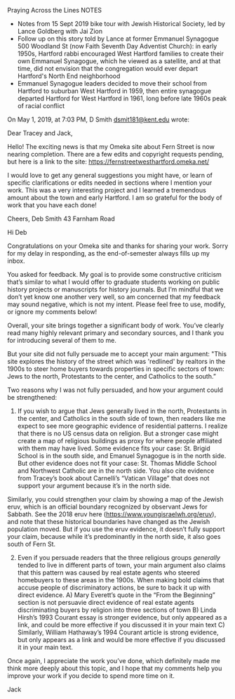 Praying Across the Lines NOTES


- Notes from 15 Sept 2019 bike tour with Jewish Historical Society, led by Lance Goldberg with Jai Zion
- Follow up on this story told by Lance at former Emmanuel Synagogue 500 Woodland St (now Faith Seventh Day Adventist Church): in early 1950s, Hartford rabbi encouraged West Hartford families to create their own Emmanuel Synagogue, which he viewed as a satellite, and at that time, did not envision that the congregation would ever depart Hartford's North End neighborhood
- Emmanuel Synagogue leaders decided to move their school from Hartford to suburban West Hartford in 1959, then entire synagogue departed Hartford for West Hartford in 1961, long before late 1960s peak of racial conflict


On May 1, 2019, at 7:03 PM, D Smith <dsmit181@kent.edu> wrote:

Dear Tracey and Jack,

Hello!  The exciting news is that my Omeka site about Fern Street is now nearing completion.  There are a few edits and copyright requests pending, but here is a link to the site: https://fernstreetwesthartford.omeka.net/

I would love to get any general suggestions you might have, or learn of specific clarifications or edits needed in sections where I mention your work.  This was a very interesting project and I learned a tremendous amount about the town and early Hartford. I am so grateful for the body of work that you have each done!

Cheers,
Deb Smith
43 Farnham Road



Hi Deb

Congratulations on your Omeka site and thanks for sharing your work. Sorry for my delay in responding, as the end-of-semester always fills up my inbox.

You asked for feedback. My goal is to provide some constructive criticism that’s similar to what I would offer to graduate students working on public history projects or manuscripts for history journals. But I’m mindful that we don’t yet know one another very well, so am concerned that my feedback may sound negative, which is not my intent. Please feel free to use, modify, or ignore my comments below!

Overall, your site brings together a significant body of work. You’ve clearly read many highly relevant primary and secondary sources, and I thank you for introducing several of them to me.

But your site did not fully persuade me to accept your main argument:
"This site explores the history of the street which was 'redlined' by realtors in the 1900s to steer home buyers towards properties in specific sectors of town: Jews to the north, Protestants to the center, and Catholics to the south.”

Two reasons why I was not fully persuaded, and how your argument could be strengthened:

1) If you wish to argue that Jews generally lived in the north, Protestants in the center, and Catholics in the south side of town, then readers like me expect to see more geographic evidence of residential patterns. I realize that there is no US census data on religion. But a stronger case might create a map of religious buildings as proxy for where people affiliated with them may have lived. Some evidence fits your case: St. Brigid School is in the south side, and Emanuel Synagogue is in the north side. But other evidence does not fit your case: St. Thomas Middle School and Northwest Catholic are in the north side. You also cite evidence from Tracey’s book about Carnelli’s “Vatican Village” that does not support your argument because it’s in the north side.

Similarly, you could strengthen your claim by showing a map of the Jewish eruv, which is an official boundary recognized by observant Jews for Sabbath. See the 2018 eruv here (https://www.youngisraelwh.org/eruv), and note that these historical boundaries have changed as the Jewish population moved. But if you use the eruv evidence, it doesn’t fully support your claim, because while it’s predominantly in the north side, it also goes south of Fern St.

2) Even if you persuade readers that the three religious groups *generally* tended to live in different parts of town, your main argument also claims that this pattern was caused by real estate agents who steered homebuyers to these areas in the 1900s. When making bold claims that accuse people of discriminatory actions, be sure to back it up with direct evidence.
A) Mary Everett’s quote in the “From the Beginning” section is not persuavie direct evidence of real estate agents discriminating buyers by religion into three sections of town
B) Linda Hirsh’s 1993 Courant essay is stronger evidence, but only appeared as a link, and could be more effective if you discussed it in your main text
C) Similarly, William Hathaway’s 1994 Courant article is strong evidence, but only appears as a link and would be more effective if you discussed it in your main text.

Once again, I appreciate the work you’ve done, which definitely made me think more deeply about this topic, and I hope that my comments help you improve your work if you decide to spend more time on it.

Jack
